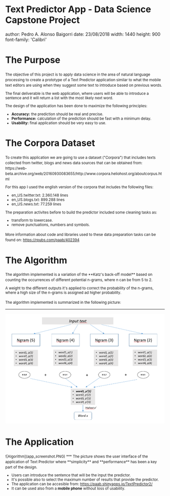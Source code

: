 Text Predictor App - Data Science Capstone Project
========================================================
author: Pedro A. Alonso Baigorri
date: 23/08/2018
width: 1440
height: 900
font-family: 'Calibri'

The Purpose
========================================================

<small>
The objective of this project is to apply data science in the area of natural language processing to create a
prototype of a Text Predictor application similar to what the mobile text editors are using when they suggest
some text to introduce based on previous words.

The final deliverable is the web application, where users will be able to introduce a sentence and it will return a list with the most likely next word.

The design of the application has been done to maximize the following principles:

- **Accuracy:** the prediction should be real and precise.
- **Performance:** calculation of the prediction should be fast with a minimum delay.
- **Usability:** final application should be very easy to use.

</small>

The Corpora Dataset
========================================================
<small>
To create this application we are going to use a dataset ("Corpora") that includes texts collected from twitter,
blogs and news data sources that can be obtained from:
https://web-beta.archive.org/web/20160930083655/http://www.corpora.heliohost.org/aboutcorpus.html

For this app I used the english version of the corpora that includes the following files:

- en_US.twitter.txt: 2.360.148 lines
- en_US.blogs.txt: 899.288 lines
- en_US.news.txt: 77.259 lines

The preparation activites before to build the predictor included some cleaning tasks as:

- transform to lowercase.
- remove punctuations, numbers and symbols.

More information about code and libraries used to these data preparation tasks can be found on: https://rpubs.com/paab/402394
</small>

The Algorithm
========================================================
<small>
The algorithm implemented is a variation of the **Katz's back-off model** based on counting the occurrences
of different potential n-grams, where n can be from 5 to 2.

A weight to the different outputs it's applied to correct the probability of the n-grams, where a high size of the n-grams is assigned ad higher probability.

The algorithm implemented is summarized in the following picture:
</small>
***
![Algorithm](predictor_strategy.PNG)


The Application
========================================================
<small>
![Algorithm](app_screenshot.PNG)
***
The picture shows the user interface of the application of Text Predictor where **simplicity** and **performance** has been a key part of the design.

- Users can introduce the sentence that will be the input the predictor.
- It's possible also to select the maximum number of results that provide the predictor.
- The application can be accesible from: https://paab.shinyapps.io/TextPredictor2/
- It can be used also from a **mobile phone** without loss of usability.
</small>

